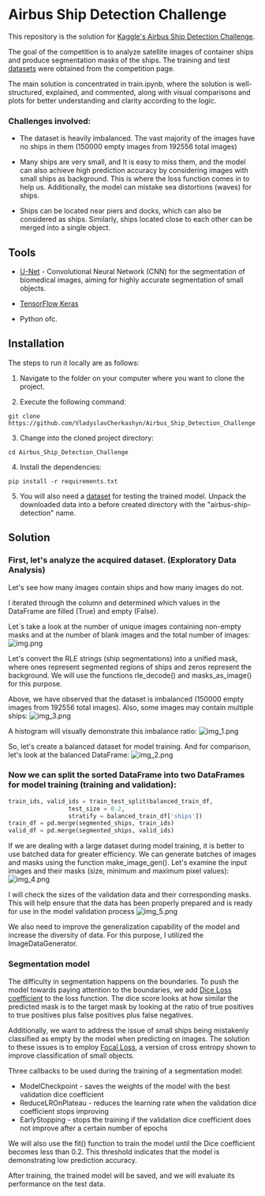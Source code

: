 # Airbus Ship Detection Challenge

This repository is the solution for [Kaggle's Airbus Ship Detection Challenge](https://www.kaggle.com/competitions/airbus-ship-detection/overview).

The goal of the competition is to analyze satellite images of container ships and produce segmentation masks of the ships.
The training and test [datasets](https://www.kaggle.com/competitions/airbus-ship-detection/data) were obtained from the competition page.

The main solution is concentrated in train.ipynb, where the solution is well-structured, explained, and commented, along with visual comparisons and plots for better understanding and clarity according to the logic.

### Challenges involved:

* The dataset is heavily imbalanced. The vast majority of the images have no ships in them (150000 empty images from 192556 total images)


* Many ships are very small, and It is easy to miss them, and the model can also achieve high prediction accuracy by considering images with small ships as background. This is where the loss function comes in to help us. Additionally, the model can mistake sea distortions (waves) for ships.


* Ships can be located near piers and docks, which can also be considered as ships. Similarly, ships located close to each other can be merged into a single object.

## Tools

* [U-Net](https://arxiv.org/pdf/1505.04597.pdf) - Convolutional Neural Network (CNN) for the segmentation of biomedical images, aiming for highly accurate segmentation of small objects.


* [TensorFlow Keras](https://keras.io/api/)


* Python ofc.

## Installation

The steps to run it locally are as follows:

1. Navigate to the folder on your computer where you want to clone the project.


2. Execute the following command:
```shell
git clone https://github.com/VladyslavCherkashyn/Airbus_Ship_Detection_Challenge.git
```


3. Change into the cloned project directory:
```shell
cd Airbus_Ship_Detection_Challenge
```


4. Install the dependencies:
```shell
pip install -r requirements.txt
```


5. You will also need a [dataset](https://www.kaggle.com/competitions/airbus-ship-detection/data) for testing the trained model.
Unpack the downloaded data into a before created directory with the "airbus-ship-detection" name.


## Solution

### First, let's analyze the acquired dataset. (Exploratory Data Analysis)

Let's see how many images contain ships and how many images do not.

I iterated through the column and determined which values in the DataFrame are filled (True) and empty (False).

Let`s take a look at the number of unique images containing non-empty masks and at the number of blank images and the total number of images:
    ![img.png](images/img.png)

Let's convert the RLE strings (ship segmentations) into a unified mask, where ones represent segmented regions of ships and zeros represent the background. We will use the functions rle_decode() and masks_as_image() for this purpose.

Above, we have observed that the dataset is imbalanced (150000 empty images from 192556 total images).
    Also, some images may contain multiple ships:
    ![img_3.png](images/img_3.png)

A histogram will visually demonstrate this imbalance ratio:
    ![img_1.png](images/img_1.png)

So, let's create a balanced dataset for model training. And for comparison, let's look at the balanced DataFrame:
    ![img_2.png](images/img_2.png)

### Now we can split the sorted DataFrame into two DataFrames for model training (training and validation):
```python
train_ids, valid_ids = train_test_split(balanced_train_df,
                 test_size = 0.2,
                 stratify = balanced_train_df['ships'])
train_df = pd.merge(segmented_ships, train_ids)
valid_df = pd.merge(segmented_ships, valid_ids)
```
If we are dealing with a large dataset during model training, it is better to use batched data for greater efficiency. We can generate batches of images and masks using the function make_image_gen(). Let's examine the input images and their masks (size, minimum and maximum pixel values):
![img_4.png](images/img_4.png)

I will check the sizes of the validation data and their corresponding masks. This will help ensure that the data has been properly prepared and is ready for use in the model validation process
![img_5.png](images/img_5.png)

We also need to improve the generalization capability of the model and increase the diversity of data. For this purpose, I utilized the ImageDataGenerator.

### Segmentation model
The difficulty in segmentation happens on the boundaries.
To push the model towards paying attention to the boundaries, we add [Dice Loss coefficient](https://medium.com/ai-salon/understanding-dice-loss-for-crisp-boundary-detection-bb30c2e5f62b) to the loss function. The dice score looks at how similar the predicted mask is to the target mask by looking at the ratio of true positives to true positives plus false positives plus false negatives.



Additionally, we want to address the issue of small ships being mistakenly classified as empty by the model when predicting on images.
The solution to these issues is to employ [Focal Loss](https://towardsdatascience.com/focal-loss-a-better-alternative-for-cross-entropy-1d073d92d075), a version of cross entropy shown to improve classification of small objects.


Three callbacks to be used during the training of a segmentation model:
* ModelCheckpoint - saves the weights of the model with the best validation dice coefficient
* ReduceLROnPlateau - reduces the learning rate when the validation dice coefficient stops improving
* EarlyStopping - stops the training if the validation dice coefficient does not improve after a certain number of epochs

We will also use the fit() function to train the model until the Dice coefficient becomes less than 0.2. This threshold indicates that the model is demonstrating low prediction accuracy.

After training, the trained model will be saved, and we will evaluate its performance on the test data.
